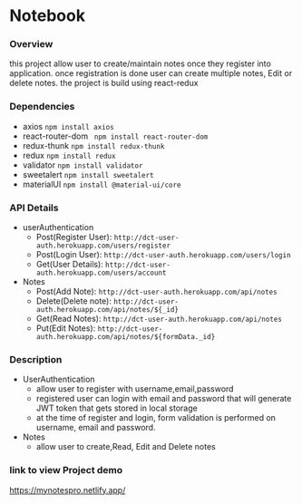 # Notebook

### Overview
this project allow user to create/maintain notes once they register into application. once registration is done user can create multiple notes, Edit or delete notes. the project is build using react-redux

### Dependencies
- axios `npm install axios`
- react-router-dom ` npm install react-router-dom`
- redux-thunk `npm install redux-thunk`
- redux `npm install redux`
- validator `npm install validator`
- sweetalert `npm install sweetalert`
- materialUI `npm install @material-ui/core`

### API Details
* userAuthentication
    - Post(Register User): `http://dct-user-auth.herokuapp.com/users/register`
    - Post(Login User): `http://dct-user-auth.herokuapp.com/users/login`
    - Get(User Details): `http://dct-user-auth.herokuapp.com/users/account`
* Notes
    - Post(Add Note): `http://dct-user-auth.herokuapp.com/api/notes`
    - Delete(Delete note): `http://dct-user-auth.herokuapp.com/api/notes/${_id}`
    - Get(Read Notes): `http://dct-user-auth.herokuapp.com/api/notes`
    - Put(Edit Notes): `http://dct-user-auth.herokuapp.com/api/notes/${formData._id}`

### Description
- UserAuthentication
  - allow user to register with username,email,password
  - registered user can login with email and password that will generate JWT token that gets stored in local storage
  - at the time of register and login, form validation is performed on username, email and password.
- Notes
  - allow user to create,Read, Edit and Delete notes 

### link to view Project demo
https://mynotespro.netlify.app/
